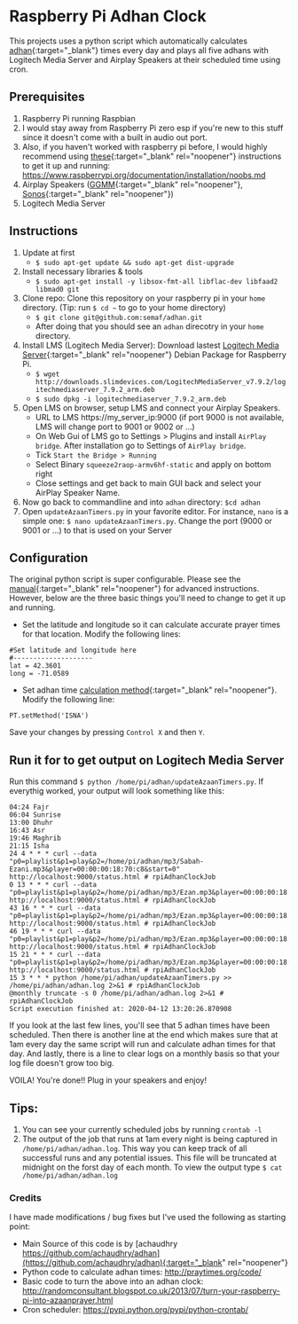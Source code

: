 # Raspberry Pi Adhan Clock
This projects uses a python script which automatically calculates [adhan](https://en.wikipedia.org/wiki/Adhan){:target="_blank"} times every day and plays all five adhans with Logitech Media Server and Airplay Speakers at their scheduled time using cron.

## Prerequisites
1. Raspberry Pi running Raspbian
  1. I would stay away from Raspberry Pi zero esp if you're new to this stuff since it doesn't come with a built in audio out port.
  2. Also, if you haven't worked with raspberry pi before, I would highly recommend using [these](https://www.raspberrypi.org/documentation/installation/noobs.md){:target="_blank" rel="noopener"} instructions to get it up and running: https://www.raspberrypi.org/documentation/installation/noobs.md
2. Airplay Speakers ([GGMM](https://amzn.to/2RwiA4B){:target="_blank" rel="noopener"}, [Sonos](https://amzn.to/2XqB4al){:target="_blank" rel="noopener"})
3. Logitech Media Server

## Instructions
1. Update at first
    * `$ sudo apt-get update && sudo apt-get dist-upgrade`
2. Install necessary libraries & tools
    * `$ sudo apt-get install -y libsox-fmt-all libflac-dev libfaad2 libmad0 git`
3. Clone repo: Clone this repository on your raspberry pi in your `home` directory. (Tip: run `$ cd ~` to go to your home directory)
    * `$ git clone git@github.com:semaf/adhan.git`
    * After doing that you should see an `adhan` direcotry in your `home` directory.
4. Install LMS (Logitech Media Server): Download lastest [Logitech Media Server](http://downloads.slimdevices.com/LogitechMediaServer_v7.9.2/logitechmediaserver_7.9.2_arm.deb){:target="_blank" rel="noopener"} Debian Package for Raspberry Pi.
    * `$ wget http://downloads.slimdevices.com/LogitechMediaServer_v7.9.2/logitechmediaserver_7.9.2_arm.deb`
    * `$ sudo dpkg -i logitechmediaserver_7.9.2_arm.deb`
5. Open LMS on browser, setup LMS and connect your Airplay Speakers.
    * URL to LMS https://my_server_ip:9000 (if port 9000 is not available, LMS will change port to 9001 or 9002 or ...)
    * On Web Gui of LMS go to Settings > Plugins and install `AirPlay bridge`. After installation go to Settings of `AirPlay bridge`.
    * Tick `Start the Bridge > Running`
    * Select Binary `squeeze2raop-armv6hf-static` and apply on bottom right
    * Close settings and get back to main GUI back and select your AirPlay Speaker Name.
5. Now go back to commandline and into `adhan` directory: `$cd adhan`
6. Open `updateAzaanTimers.py` in your favorite editor. For instance, `nano` is a simple one: `$ nano updateAzaanTimers.py`. Change the port (9000 or 9001 or ...) to that is used on your Server

## Configuration
The original python script is super configurable. Please see the [manual](http://praytimes.org/manual){:target="_blank" rel="noopener"} for advanced instructions. However, below are the three basic things you'll need to change to get it up and running.

* Set the latitude and longitude so it can calculate accurate prayer times for that location. Modify the following lines:
```
#Set latitude and longitude here
#--------------------
lat = 42.3601
long = -71.0589
```
* Set adhan time [calculation method](http://praytimes.org/manual#Set_Calculation_Method){:target="_blank" rel="noopener"}. Modify the following line:
```
PT.setMethod('ISNA')
```
Save your changes by pressing `Control X` and then `Y`.

## Run it for to get output on Logitech Media Server
Run this command `$ python /home/pi/adhan/updateAzaanTimers.py`. If everythig worked, your output will look something like this:
```
04:24 Fajr
06:04 Sunrise
13:00 Dhuhr
16:43 Asr
19:46 Maghrib
21:15 Isha
24 4 * * * curl --data "p0=playlist&p1=play&p2=/home/pi/adhan/mp3/Sabah-Ezani.mp3&player=00:00:00:18:70:c8&start=0" http://localhost:9000/status.html # rpiAdhanClockJob
0 13 * * * curl --data "p0=playlist&p1=play&p2=/home/pi/adhan/mp3/Ezan.mp3&player=00:00:00:18:70:c8&start=0" http://localhost:9000/status.html # rpiAdhanClockJob
43 16 * * * curl --data "p0=playlist&p1=play&p2=/home/pi/adhan/mp3/Ezan.mp3&player=00:00:00:18:70:c8&start=0" http://localhost:9000/status.html # rpiAdhanClockJob
46 19 * * * curl --data "p0=playlist&p1=play&p2=/home/pi/adhan/mp3/Ezan.mp3&player=00:00:00:18:70:c8&start=0" http://localhost:9000/status.html # rpiAdhanClockJob
15 21 * * * curl --data "p0=playlist&p1=play&p2=/home/pi/adhan/mp3/Ezan.mp3&player=00:00:00:18:70:c8&start=0" http://localhost:9000/status.html # rpiAdhanClockJob
15 3 * * * python /home/pi/adhan/updateAzaanTimers.py >> /home/pi/adhan/adhan.log 2>&1 # rpiAdhanClockJob
@monthly truncate -s 0 /home/pi/adhan/adhan.log 2>&1 # rpiAdhanClockJob
Script execution finished at: 2020-04-12 13:20:26.870908
```

If you look at the last few lines, you'll see that 5 adhan times have been scheduled. Then there is another line at the end which makes sure that at 1am every day the same script will run and calculate adhan times for that day. And lastly, there is a line to clear logs on a monthly basis so that your log file doesn't grow too big.

VOILA! You're done!! Plug in your speakers and enjoy!

## Tips:
1. You can see your currently scheduled jobs by running `crontab -l`
2. The output of the job that runs at 1am every night is being captured in `/home/pi/adhan/adhan.log`. This way you can keep track of all successful runs and any potential issues. This file will be truncated at midnight on the forst day of each month. To view the output type `$ cat /home/pi/adhan/adhan.log`

### Credits
I have made modifications / bug fixes but I've used the following as starting point:
* Main Source of this code is by [achaudhry https://github.com/achaudhry/adhan](https://github.com/achaudhry/adhan){:target="_blank" rel="noopener"}
* Python code to calculate adhan times: http://praytimes.org/code/
* Basic code to turn the above into an adhan clock: http://randomconsultant.blogspot.co.uk/2013/07/turn-your-raspberry-pi-into-azaanprayer.html
* Cron scheduler: https://pypi.python.org/pypi/python-crontab/
